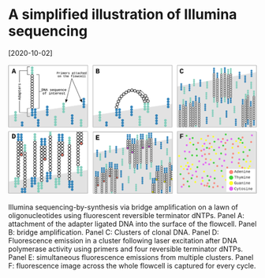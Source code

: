 # A simplified illustration of Illumina sequencing

[2020-10-02]

![](/img/2020-10-02-b.png)

Illumina sequencing-by-synthesis via bridge amplification on a lawn of oligonucleotides using fluorescent reversible terminator dNTPs. Panel A: attachment of the adapter ligated DNA into the surface of the flowcell. Panel B: bridge amplification. Panel C: Clusters of clonal DNA. Panel D: Fluorescence emission in a cluster following laser excitation after DNA polymerase activity using primers and four reversible terminator dNTPs. Panel E: simultaneous fluorescence emissions from multiple clusters. Panel F: fluorescence image across the whole flowcell is captured for every cycle.
